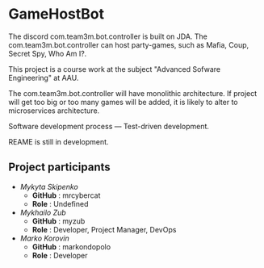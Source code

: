 # GameHostBot
The discord com.team3m.bot.controller is built on JDA.
The com.team3m.bot.controller can host party-games, such as Mafia, Coup, Secret Spy, Who Am I?.

This project is a course work at the subject "Advanced Sofware Engineering" at AAU.

The com.team3m.bot.controller will have monolithic architecture. If project will get too big or too many games will be added, it is likely to alter to microservices architecture.

Software development process — Test-driven development.

REAME is still in development.

## Project participants

- *Mykyta Skipenko* 
  - **GitHub** : mrcybercat
  - **Role** : Undefined
- *Mykhailo Zub*
  - **GitHub** : myzub
  - **Role** : Developer, Project Manager, DevOps
- *Marko Korovin*
  - **GitHub** : markondopolo
  - **Role** : Developer
